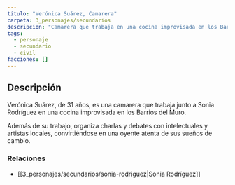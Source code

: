 ```yaml
---
titulo: "Verónica Suárez, Camarera"
carpeta: 3_personajes/secundarios
descripcion: "Camarera que trabaja en una cocina improvisada en los Barrios del Muro y organiza charlas con intelectuales y artistas."
tags:
  - personaje
  - secundario
  - civil
facciones: []
---
```


## Descripción

Verónica Suárez, de 31 años, es una camarera que trabaja junto a Sonia Rodríguez en una cocina improvisada en los Barrios del Muro.

Además de su trabajo, organiza charlas y debates con intelectuales y artistas locales, convirtiéndose en una oyente atenta de sus sueños de cambio.

### Relaciones

- [[3_personajes/secundarios/sonia-rodriguez|Sonia Rodríguez]] 